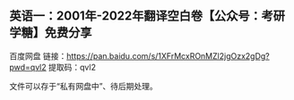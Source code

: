 ## 英语一：2001年-2022年翻译空白卷【公众号：考研学糖】免费分享

百度网盘
链接：https://pan.baidu.com/s/1XFrMcxROnMZl2jgOzx2gDg?pwd=qvl2 
提取码：qvl2

文件可以存于“私有网盘中”、待后期处理。
